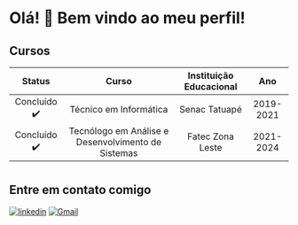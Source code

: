 # Olá! :cowboy_hat_face: Bem vindo ao meu perfil!

## Cursos

|  **Status**  	|                      **Curso**                     	| **Instituição Educacional** 	|  **Ano**  	|
|:------------:	|:--------------------------------------------------:	|:---------------------------:	|:---------:	|
| Concluído ✔️   	| Técnico em Informática                             	| Senac Tatuapé               	| 2019-2021 	|
| Concluído ✔️	  | Tecnólogo em Análise e Desenvolvimento de Sistemas 	| Fatec Zona Leste            	| 2021-2024 	|

#

## Entre em contato comigo
[![linkedin](https://img.shields.io/badge/LinkedIn-0077B5?style=for-the-badge&logo=linkedin&logoColor=white)](https://www.linkedin.com/in/felipe-galvao/) [![Gmail](https://img.shields.io/badge/Gmail-D14836?style=for-the-badge&logo=gmail&logoColor=white)](mailto:canallinho@gmail.com)
